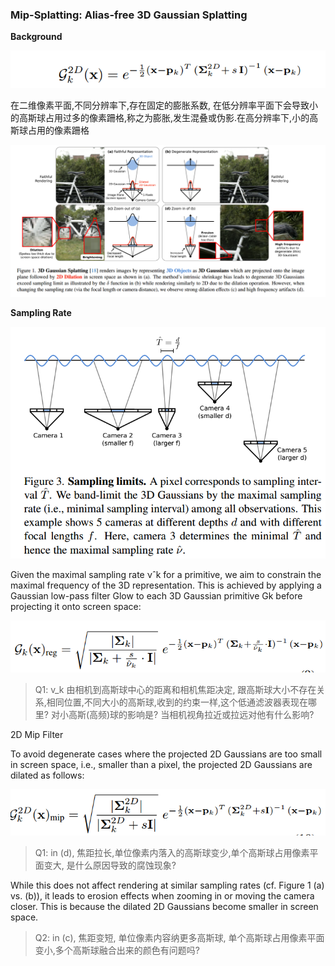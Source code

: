 ### Mip-Splatting: Alias-free 3D Gaussian Splatting

**Background**

![image-20241020201832681](fig/image-20241020201832681.png)

在二维像素平面,不同分辨率下,存在固定的膨胀系数, 在低分辨率平面下会导致小的高斯球占用过多的像素跚格,称之为膨胀,发生混叠或伪影.在高分辨率下,小的高斯球占用的像素跚格



![image-20241020194808167](fig/image-20241020194808167.png)

**Sampling Rate**

![image-20241020200608480](fig/image-20241020200608480.png)

Given the maximal sampling rate νˆk for a primitive, we aim to constrain the maximal frequency of the 3D representation. This is achieved by applying a Gaussian low-pass filter Glow to each 3D Gaussian primitive Gk before projecting it onto screen space:

![image-20241020200654164](fig/image-20241020200654164.png)

> Q1: v_k 由相机到高斯球中心的距离和相机焦距决定, 跟高斯球大小不存在关系,相同位置,不同大小的高斯球,收到的约束一样,这个低通滤波器表现在哪里? 对小高斯(高频)球的影响是? 当相机视角拉近或拉远对他有什么影响?

2D Mip Filter

To avoid degenerate cases where the projected 2D Gaussians are too small in screen space, i.e., smaller than a pixel, the projected 2D Gaussians are dilated as follows:

![image-20241020200922243](fig/image-20241020200922243.png)



> Q1: in (d), 焦距拉长,单位像素内落入的高斯球变少,单个高斯球占用像素平面变大, 是什么原因导致的腐蚀现象?

While this does not affect rendering at similar sampling rates (cf. Figure 1 (a) vs. (b)), it leads to erosion effects when zooming in or moving the camera closer. This is because the dilated 2D Gaussians become smaller in screen space. 

> Q2: in (c), 焦距变短, 单位像素内容纳更多高斯球, 单个高斯球占用像素平面变小,多个高斯球融合出来的颜色有问题吗?

